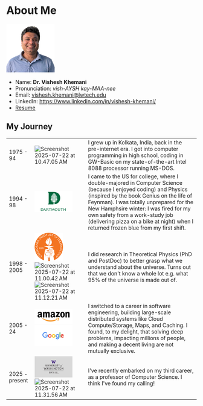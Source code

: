 # About Me

![profile](media/profile.jpg)

- Name: **Dr. Vishesh Khemani**
- Pronunciation: *vish-AYSH kay-MAA-nee*
- Email: vishesh.khemani@lwtech.edu
- LinkedIn: https://www.linkedin.com/in/vishesh-khemani/
- [Resume](./resume.md)

## My Journey

|                |                                                              |                                                              |
| -------------- | ------------------------------------------------------------ | ------------------------------------------------------------ |
| 1975 - 94      | <img src="media/Screenshot 2025-07-22 at 10.47.05 AM.png" alt="Screenshot 2025-07-22 at 10.47.05 AM" width="100"/> | I grew up in Kolkata, India, back in the pre-internet era. I got into computer programming in high school, coding in GW-Basic on my state-of-the-art Intel 8088 processor running MS-DOS. |
| 1994 - 98      | <img src="media/35f09c90ebd09599f7b9a3988d8541af47027d96.png" alt="35f09c90ebd09599f7b9a3988d8541af47027d96" width="100" /> | I came to the US for college, where I double-majored in Computer Science (because I enjoyed coding) and Physics (inspired by the book Genius on the life of Feynman). I was totally unprepared for the New Hamphsire winter: I was fired for my own safety from a work-study job (delivering pizza on a bike at night) when I returned frozen blue from my first shift. |
| 1998 - 2005    | <img src="media/fe0eff2e6e0b256fb328ff74f5d128abb2f0535b.png" alt="fe0eff2e6e0b256fb328ff74f5d128abb2f0535b" width="75" /><img src="media/Screenshot 2025-07-22 at 11.00.42 AM-3231465.png" alt="Screenshot 2025-07-22 at 11.00.42 AM" width="150" /><img src="media/Screenshot 2025-07-22 at 11.12.21 AM.png" alt="Screenshot 2025-07-22 at 11.12.21 AM" width="100" /> | I did research in Theoretical Physics (PhD and PostDoc) to better grasp what we understand about the universe. Turns out that we don't know a whole lot e.g. what 95% of the universe is made out of. |
| 2005 - 24      | <img src="media/7a7644fb4cc6d674e91d266b8b0187d8b6405a8e.png" alt="7a7644fb4cc6d674e91d266b8b0187d8b6405a8e" width="100" /><img src="media/7636ad4c1213fc1399c4c300be944d8bf1411ad1.png" alt="7636ad4c1213fc1399c4c300be944d8bf1411ad1" width="100" /> | I switched to a career in software engineering, building large-scale distributed systems like Cloud Compute/Storage, Maps, and Caching. I found, to my delight, that solving deep problems, impacting millions of people, and making a decent living are not mutually exclusive. |
| 2025 - present | <img src="media/stacked-signature-logo-icon.png" alt="stacked-signature-logo-icon" width="100" /><img src="media/Screenshot 2025-07-22 at 11.31.56 AM-3231551.png" alt="Screenshot 2025-07-22 at 11.31.56 AM" width="100" /> | I've recently embarked on my third career, as a professor of Computer Science. I think I've found my calling! |

